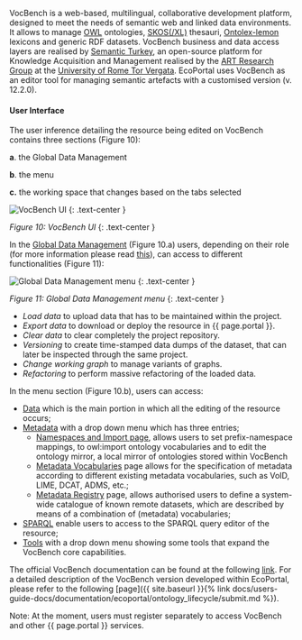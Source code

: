 VocBench is a web-based, multilingual, collaborative development platform, designed to meet the needs of semantic web and linked data environments. It allows to manage [OWL](https://www.w3.org/TR/owl2-overview/) ontologies, [SKOS(/XL)](https://www.w3.org/TR/skos-reference/) thesauri, [Ontolex-lemon](https://www.w3.org/2016/05/ontolex/) lexicons and generic RDF datasets. VocBench business and data access layers are realised by [Semantic Turkey](http://semanticturkey.uniroma2.it/), an open-source platform for Knowledge Acquisition and Management realised by the [ART Research Group](http://art.uniroma2.it/) at the [University of Rome Tor Vergata](http://www.uniroma2.it/). EcoPortal uses VocBench as an editor tool for managing semantic artefacts with a customised version (v. 12.2.0).


#### User Interface

The user inference detailing the resource being edited on VocBench contains three sections (Figure 10):

__a__.  the Global Data Management

__b__.  the menu

__c.__  the working space that changes based on the tabs selected

![VocBench UI]({{site.figures_link}}/{{page.portal}}/Figure10.png)
{: .text-center }

_Figure 10: VocBench UI_
{: .text-center }

In the [Global Data Management](https://vocbench.uniroma2.it/doc/user/global_data_management.jsf) (Figure 10.a) users, depending on their role (for more information please read [this](https://vocbench.uniroma2.it/doc/user/roles_adm.jsf)), can access to different functionalities (Figure 11):


![Global Data Management menu]({{site.figures_link}}/{{page.portal}}/Figure11.png)
{: .text-center }

_Figure 11: Global Data Management menu_
{: .text-center }

- *Load data* to upload data that has to be maintained within the project.
- *Export data* to download or deploy the resource in {{ page.portal }}.
- *Clear data* to clear completely the project repository.
- *Versioning* to create time-stamped data dumps of the dataset, that can later be inspected through the same project.
- *Change working graph* to manage variants of graphs.
- *Refactoring* to perform massive refactoring of the loaded data.

In the menu section (Figure 10.b), users can access:
- [Data](https://vocbench.uniroma2.it/doc/user/data_view.jsf) which is the main portion in which all the editing of the resource occurs;
- [Metadata](https://vocbench.uniroma2.it/doc/user/metadata.jsf) with a drop down menu which has three entries;
  - [Namespaces and Import page](https://vocbench.uniroma2.it/doc/user/namespaces_imports.jsf=), allows users to set prefix-namespace mappings, to owl:import ontology vocabularies and to edit the ontology mirror, a local mirror of ontologies stored within VocBench
  - [Metadata Vocabularies](https://vocbench.uniroma2.it/doc/user/metadata_vocabularies.jsf) page allows for the specification of metadata according to different existing metadata vocabularies, such as VoID, LIME, DCAT, ADMS, etc.;
  - [Metadata Registry](https://vocbench.uniroma2.it/doc/user/mdr.jsf) page, allows authorised users to define a system-wide catalogue of known remote datasets, which are described by means of a combination of (metadata) vocabularies;
- [SPARQL](https://vocbench.uniroma2.it/doc/user/sparql.jsf) enable users to access to the SPARQL query editor of the resource;
- [Tools](https://vocbench.uniroma2.it/doc/user/tools.jsf) with a drop down menu showing some tools that expand the VocBench core capabilities.

The official VocBench documentation can be found at the following [link](http://vocbench.uniroma2.it/doc/). For a detailed description of the VocBench version developed within EcoPortal, please refer to the following [page]({{ site.baseurl }}{% link docs/users-guide-docs/documentation/ecoportal/ontology_lifecycle/submit.md %}).

Note: At the moment, users must register separately to access VocBench and other {{ page.portal }} services.
